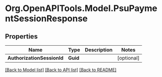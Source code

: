 # Org.OpenAPITools.Model.PsuPaymentSessionResponse

## Properties

Name | Type | Description | Notes
------------ | ------------- | ------------- | -------------
**AuthorizationSessionId** | **Guid** |  | [optional] 

[[Back to Model list]](../README.md#documentation-for-models) [[Back to API list]](../README.md#documentation-for-api-endpoints) [[Back to README]](../README.md)

